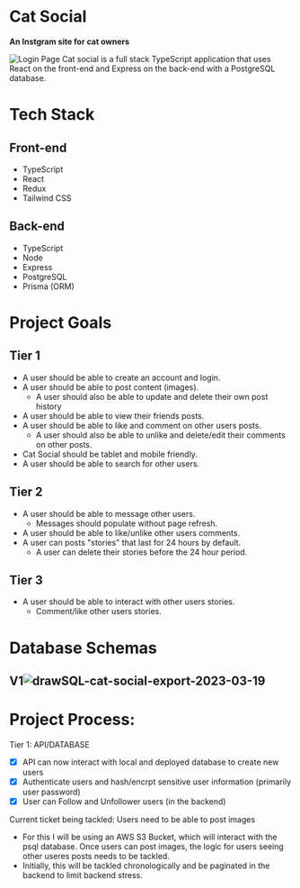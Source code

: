 # Cat Social
**An Instgram site for cat owners**

![Login Page](https://user-images.githubusercontent.com/79232977/228133449-7dbe6e85-8b13-44a6-944f-dffacd04d677.png)
  Cat social is a full stack TypeScript application that uses React on the front-end and Express on the back-end with a PostgreSQL database.
# Tech Stack
## Front-end
  - TypeScript
  - React
  - Redux
  - Tailwind CSS
## Back-end
  - TypeScript
  - Node
  - Express
  - PostgreSQL
  - Prisma (ORM)
  
# Project Goals
## Tier 1
- A user should be able to create an account and login.
- A user should be able to post content (images).
  - A user should also be able to update and delete their own post history
- A user should be able to view their friends posts.
- A user should be able to like and comment on other users posts.
  - A user should also be able to unlike and delete/edit their comments on other posts.
- Cat Social should be tablet and mobile friendly.
- A user should be able to search for other users.

## Tier 2
- A user should be able to message other users.
  - Messages should populate without page refresh.
- A user should be able to like/unlike other users comments.
- A user can posts "stories" that last for 24 hours by default.
  - A user can delete their stories before the 24 hour period.

## Tier 3
- A user should be able to interact with other users stories.
  - Comment/like other users stories.
  
# Database Schemas
## V1![drawSQL-cat-social-export-2023-03-19](https://user-images.githubusercontent.com/79232977/226156711-8004162d-6b4f-4394-bb6c-2d04c2926c7b.png)

# Project Process:
Tier 1: API/DATABASE
- [x] API can now interact with local and deployed database to create new users
- [x] Authenticate users and hash/encrpt sensitive user information (primarily user password)
- [x] User can Follow and Unfollower users (in the backend)

Current ticket being tackled:
Users need to be able to post images
  - For this I will be using an AWS S3 Bucket, which will interact with the psql database.
Once users can post images, the logic for users seeing other useres posts needs to be tackled.
  - Initially, this will be tackled chronologically and be paginated in the backend to limit backend stress.
  

